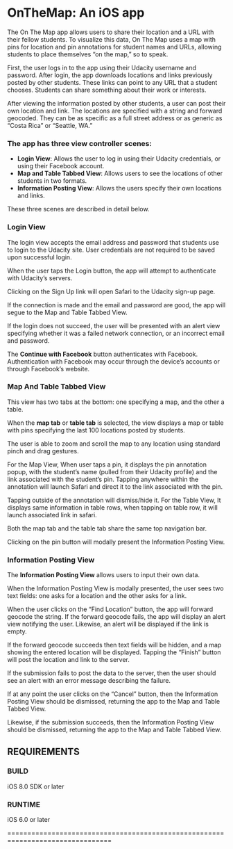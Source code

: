 #  OnTheMap: An iOS app

The On The Map app allows users to share their location and a URL with their fellow students. To visualize this data, On The Map uses a map with pins for location and pin annotations for student names and URLs, allowing students to place themselves “on the map,” so to speak.

First, the user logs in to the app using their Udacity username and password. After login, the app downloads locations and links previously posted by other students. These links can point to any URL that a student chooses. Students can share something about their work or interests.

After viewing the information posted by other students, a user can post their own location and link. The locations are specified with a string and forward geocoded. They can be as specific as a full street address or as generic as “Costa Rica” or “Seattle, WA.”

### The app has three view controller scenes: ###

+ **Login View**: Allows the user to log in using their Udacity credentials, or using their Facebook account.
+ **Map and Table Tabbed View**: Allows users to see the locations of other students in two formats.  
+ **Information Posting View**: Allows the users specify their own locations and links.

These three scenes are described in detail below.

### Login View ###

The login view accepts the email address and password that students use to login to the Udacity site. User credentials are not required to be saved upon successful login.

When the user taps the Login button, the app will attempt to authenticate with Udacity’s servers.

Clicking on the Sign Up link will open Safari to the Udacity sign-up page.

If the connection is made and the email and password are good, the app will segue to the Map and Table Tabbed View.

If the login does not succeed, the user will be presented with an alert view specifying whether it was a failed network connection, or an incorrect email and password.

The **Continue with Facebook** button authenticates with Facebook. Authentication with Facebook may occur through the device’s accounts or through Facebook’s website.

### Map And Table Tabbed View ###

This view has two tabs at the bottom: one specifying a map, and the other a table.

When the **map tab** or **table tab** is selected, the view displays a map or table with pins specifying the last 100 locations posted by students.

The user is able to zoom and scroll the map to any location using standard pinch and drag gestures.

For the Map View, When user taps a pin, it displays the pin annotation popup, with the student’s name (pulled from their Udacity profile) and the link associated with the student’s pin.
Tapping anywhere within the annotation will launch Safari and direct it to the link associated with the pin.

Tapping outside of the annotation will dismiss/hide it.
For the Table View, It displays same information in table rows, when tapping on table row, it will launch associated link in safari.

Both the map tab and the table tab share the same top navigation bar.

Clicking on the pin button will modally present the Information Posting View.

### Information Posting View ###

The **Information Posting View** allows users to input their own data.

When the Information Posting View is modally presented, the user sees two text fields: one asks for a location and the other asks for a link.

When the user clicks on the “Find Location” button, the app will forward geocode the string. If the forward geocode fails, the app will display an alert view notifying the user. Likewise, an alert will be displayed if the link is empty.

If the forward geocode succeeds then text fields will be hidden, and a map showing the entered location will be displayed. Tapping the “Finish” button will post the location and link to the server.

If the submission fails to post the data to the server, then the user should see an alert with an error message describing the failure.

If at any point the user clicks on the “Cancel” button, then the Information Posting View should be dismissed, returning the app to the Map and Table Tabbed View.

Likewise, if the submission succeeds, then the Information Posting View should be dismissed, returning the app to the Map and Table Tabbed View.

REQUIREMENTS
--------------------------------------------------------------------------------

### BUILD ###
iOS 8.0 SDK or later

### RUNTIME ###
iOS 6.0 or later

================================================================================
